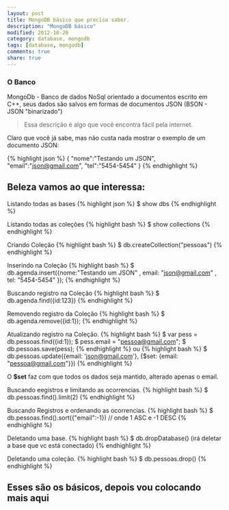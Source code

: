 ```yaml
---
layout: post
title: MongoDB básico que precisa saber.
description: "MongoDB básico"
modified: 2012-10-20
category: database, mongodb
tags: [database, mongodb]
comments: true
share: true
---
```


### O Banco

MongoDb - Banco de dados NoSql orientado a documentos escrito em C++,
seus dados são salvos em formas de documentos JSON (BSON - JSON "binarizado")

> Essa descrição é algo que você encontra fácil pela internet.

Claro que você já sabe, mas não custa nada mostrar o exemplo de um documento JSON:

{% highlight json %}
{
  "nome":"Testando um JSON",
  "email":"json@gmail.com",
  "tel":"5454-5454"
}
{% endhighlight %}

## Beleza vamos ao que interessa:

Listando todas as bases
{% highlight json %}
  $ show dbs
{% endhighlight %}

Listando todas as coleções
{% highlight bash %}
  $ show collections
{% endhighlight %}

Criando Coleção
{% highlight bash %}
  $ db.createCollection("pessoas")
{% endhighlight %}

Inserindo na Coleção
{% highlight bash %}
  $ db.agenda.insert({nome:"Testando um JSON" , email: "json@gmail.com" , tel: "5454-5454" });
{% endhighlight %}

Buscando registro na Coleção
{% highlight bash %}
  $ db.agenda.find({id:123})
{% endhighlight %}

Removendo registro da Coleção
{% highlight bash %}
  $ db.agenda.remove({id:1});
{% endhighlight %}

Atualizando registro na Coleção.
{% highlight bash %}
  $ var pess = db.pessoas.find({id:1});
  $ pess.email = "pessoa@gmail.com";
  $ db.pessoas.save(pess);
{% endhighlight %}
  ou
{% highlight bash %}
  $ db.pessoas.update({email: 'json@gmail.com'}, {$set: {email: "pessoa@gmail.com"}})
{% endhighlight %}

O **$set** faz com que todos os dados seja mantido, alterado apenas o email.

Buscando eegistros e limitando as ocorrencias.
{% highlight bash %}
  $ db.pessoas.find().limit(2)
{% endhighlight %}

Buscando Registros e ordenando as ocorrencias.
{% highlight bash %}
  $ db.pessoas.find().sort({"email":-1}) // onde 1 ASC e -1 DESC
{% endhighlight %}

Deletando uma base.
{% highlight bash %}
  $ db.dropDatabase() (irá deletar a base que vc está conectado)
{% endhighlight %}

Deletando uma coleção.
{% highlight bash %}
  $ db.pessoas.drop()
{% endhighlight %}

## Esses são os básicos, depois vou colocando mais aqui